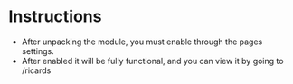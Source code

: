 # Instructions

- After unpacking the module, you must enable through the pages settings.
- After enabled it will be fully functional, and you can view it by going to /ricards

